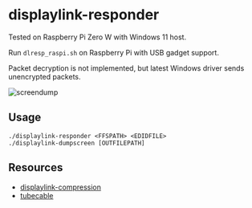 # displaylink-responder

Tested on Raspberry Pi Zero W with Windows 11 host.

Run `dlresp_raspi.sh` on Raspberry Pi with USB gadget support.

Packet decryption is not implemented, but latest Windows driver sends unencrypted packets.

![screendump](https://github.com/user-attachments/assets/10b0e568-bcea-47c6-9849-65c8403c8378)

## Usage

    ./displaylink-responder <FFSPATH> <EDIDFILE>
    ./displaylink-dumpscreen [OUTFILEPATH]

## Resources

 - [displaylink-compression](https://github.com/kjy00302/displaylink-compression)
 - [tubecable](https://github.com/floe/tubecable)
